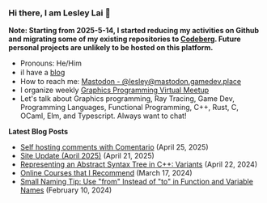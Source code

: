 ### Hi there, I am Lesley Lai 👋

**Note: Starting from 2025-5-14, I started reducing my activities on Github and migrating some of my existing repositories to [Codeberg](https://codeberg.org/Lesley). Future personal projects are unlikely to be hosted on this platform.**

- Pronouns: He/Him
- ℹI have a [blog](https://lesleylai.info/)
- How to reach me: [Mastodon - @lesley@mastodon.gamedev.place](https://mastodon.gamedev.place/@lesley)
- I organize weekly [Graphics Programming Virtual Meetup](https://www.meetup.com/Graphics-Programming-Virtual-Meetup)
- Let's talk about Graphics programming, Ray Tracing, Game Dev, Programming Languages, Functional Programming, C++, Rust, C, OCaml, Elm, and Typescript. Always want to chat!

**Latest Blog Posts**
<!-- BLOG-POST-LIST:START -->
- [Self hosting comments with Comentario](https://lesleylai.info/en/self-host-comentario) (April 25, 2025)
- [Site Update &lpar;April 2025&rpar;](https://lesleylai.info/en/site-update-2025) (April 21, 2025)
- [Representing an Abstract Syntax Tree in C++: Variants](https://lesleylai.info/en/ast-in-cpp-part-1-variant) (April 22, 2024)
- [Online Courses that I Recommend](https://lesleylai.info/en/moocs) (March 17, 2024)
- [Small Naming Tip: Use &quot;from&quot; Instead of &quot;to&quot; in Function and Variable Names](https://lesleylai.info/en/from_vs_to_in_names) (February 10, 2024)

<!-- BLOG-POST-LIST:END -->
